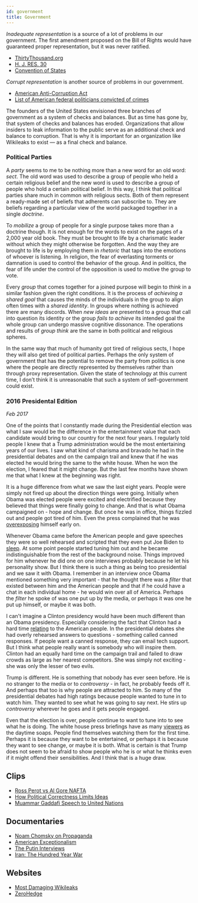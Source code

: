 ```yaml
---
id: government
title: Government
---
```


*Inadequate representation* is a source of a lot of problems in our government. The first amendment proposed on the Bill of Rights would have guaranteed proper representation, but it was never ratified.

-   [ThirtyThousand.org](http://www.thirty-thousand.org/)
-   [H. J. RES. 30](https://www.congress.gov/bill/115th-congress/house-joint-resolution/30)
-   [Convention of States](https://conventionofstates.com/cos-simulation)

*Corrupt representation* is another source of problems in our government.

-   [American Anti-Corruption Act](http://anticorruptionact.org/)
-   [List of American federal politicians convicted of crimes](http://en.wikipedia.org/wiki/List_of_American_federal_politicans_convicted_of_crimes)

The founders of the United States envisioned three branches of government as a system of checks and balances. But as time has gone by, that system of checks and balances has eroded. Organizations that allow insiders to leak information to the public serve as an additional check and balance to corruption. That is why it is important for an organization like Wikileaks to exist — as a final check and balance.

### Political Parties

A _party_ seems to me to be nothing more than a new word for an old word: _sect_. The old word was used to describe a group of people who held a certain religious belief and the new word is used to describe a group of people who hold a certain political belief. In this way, I think that political parties share much in common with religious sects. Both of them represent a ready-made set of beliefs that adherents can subscribe to. They are beliefs regarding a particular view of the world packaged together in a single _doctrine_.

To _mobilize_ a group of people for a single purpose takes more than a doctrine though. It is not enough for the words to exist on the pages of a 2,000 year old book. They must be brought to life by a charismatic leader without which they might otherwise be forgotten. And the way they are brought to life is by employing them in _rhetoric_ that taps into the emotions of whoever is listening. In religion, the fear of everlasting torments or damnation is used to control the behavior of the group. And in politics, the fear of life under the control of the opposition is used to motive the group to vote.

Every _group_ that comes together for a joined purpose will begin to _think_ in a similar fashion given the right conditions. It is the process of _achieving a shared goal_ that causes the minds of the individuals in the group to align often times with a _shared identity_. In groups where nothing is achieved there are many discords. When _new ideas_ are presented to a group that call into question its identity or the group _fails to achieve_ its intended goal the whole group can undergo massive cognitive dissonance. The operations and results of _group think_ are the same in both political and religious spheres.

In the same way that much of humanity got tired of religious sects, I hope they will also get tired of political parties. Perhaps the only system of government that has the potential to remove the party from politics is one where the people are directly represented by themselves rather than through proxy representation. Given the state of technology at this current time, I don’t think it is unreasonable that such a system of self-government could exist.

### 2016 Presidental Edition
_Feb 2017_

One of the points that I constantly made during the Presidential election was what I saw would be the difference in the entertainment value that each candidate would bring to our country for the next four years. I regularly told people I knew that a Trump administration would be the most entertaining years of our lives. I saw what kind of charisma and bravado he had in the presidential debates and on the campaign trail and knew that if he was elected he would bring the same to the white house. When he won the election, I feared that it might change. But the last few months have shown me that what I knew at the beginning was right.

It is a huge difference from what we saw the last eight years. People were simply not fired up about the direction things were going. Initially when Obama was elected people were excited and electrified because they believed that things were finally going to change. And that is what Obama campaigned on - hope and change. But once he was in office, things fizzled out and people got tired of him. Even the press complained that he was [overexposing](http://archive.is/L1zT7) himself early on.

Whenever Obama came before the American people and gave speeches they were so well rehearsed and scripted that they even put Joe Biden to [sleep](https://www.youtube.com/watch?v=bhMZBsOSXjw). At some point people started tuning him out and he became indistinguishable from the rest of the background noise. Things improved for him whenever he did one on one interviews probably because he let his personality show. But I think there is such a thing as being too presidential and we saw it with Obama. I remember in an interview once Obama mentioned something very important - that he thought there was a _filter_ that existed between him and the American people and that if he could have a chat in each individual home - he would win over all of America. Perhaps the _filter_ he spoke of was one put up by the media, or perhaps it was one he put up himself, or maybe it was both.

I can't imagine a Clinton presidency would have been much different than an Obama presidency. Especially considering the fact that Clinton had a hard time [relating](http://archive.is/31q9j) to the American people. In the presidential debates she had overly rehearsed answers to questions - something called canned responses. If people want a canned response, they can email tech support. But I think what people really want is somebody who will inspire them. Clinton had an equally hard time on the campaign trail and failed to draw crowds as large as her nearest competitors. She was simply not exciting - she was only the lesser of two evils.

Trump is different. He is something that nobody has ever seen before. He is no stranger to the media or to _controversy_ - in fact, he probably feeds off it. And perhaps that too is why people are attracted to him. So many of the presidential debates had high ratings because people wanted to tune in to watch him. They wanted to see what he was going to say next. He stirs up _controversy_ wherever he goes and it gets people engaged.

Even that the election is over, people continue to want to tune into to see what he is doing. The white house press briefings have as many [viewers](http://thehill.com/homenews/media/319013-spicers-briefings-on-cable-now-beat-ratings-for-abc-cbs-soaps) as the daytime soaps. People find themselves watching them for the first time. Perhaps it is because they want to be entertained, or perhaps it is because they want to see change, or maybe it is both. What is certain is that Trump does not seem to be afraid to show people who he is or what he thinks even if it might offend their sensibilities. And I think that is a huge draw.

Clips
-----

-   [Ross Perot vs Al Gore NAFTA](https://www.youtube.com/watch?v=5XEziSYRqhU)
-   [How Political Correctness Limits Ideas](https://www.youtube.com/watch?v=G5-oG0L6ZnU)
-   [Muammar Gaddafi Speech to United Nations](https://www.youtube.com/watch?v=BKMyY2V0J0Y)

Documentaries
-------------

-   [Noam Chomsky on Propaganda](http://www.youtube.com/watch?v=GjENnyQupow)
-   [American Exceptionalism](http://www.youtube.com/watch?v=h91JphAYt4M)
-   [The Putin Interviews](http://www.sho.com/the-putin-interviews)
-   [Iran: The Hundred Year War](https://www.amazon.com/gp/video/detail/B01LVVB9DZ/ref=dv_web_wtls_list_pr_2)

Websites
--------

-   [Most Damaging Wikileaks](http://www.mostdamagingwikileaks.com/)
-   [ZeroHedge](https://www.zerohedge.com/)
